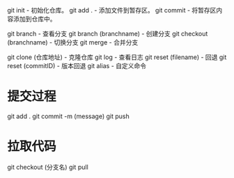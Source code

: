 git init - 初始化仓库。
git add . - 添加文件到暂存区。
git commit - 将暂存区内容添加到仓库中。

git branch - 查看分支
git branch (branchname) - 创建分支
git checkout (branchname) - 切换分支
git merge - 合并分支

git clone (仓库地址) - 克隆仓库
git log - 查看日志
git reset (filename) - 回退
git reset (commitID) - 版本回退
git alias - 自定义命令

# 提交过程
git add .
git commit -m (message)
git push

# 拉取代码
git checkout (分支名)
git pull


